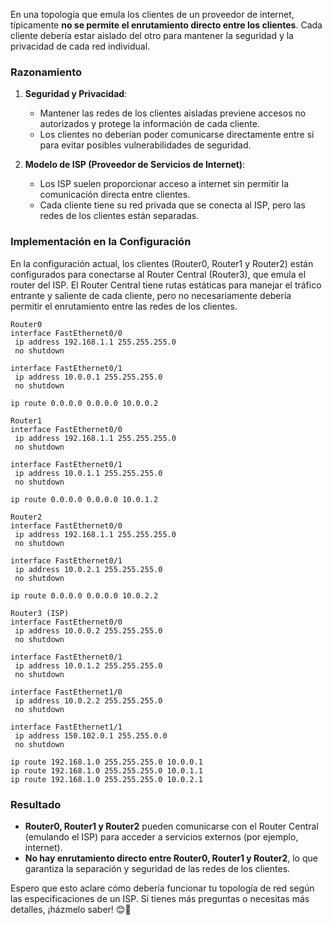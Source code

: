 En una topología que emula los clientes de un proveedor de internet, típicamente **no se permite el enrutamiento directo entre los clientes**. Cada cliente debería estar aislado del otro para mantener la seguridad y la privacidad de cada red individual.

### Razonamiento

1. **Seguridad y Privacidad**:
   - Mantener las redes de los clientes aisladas previene accesos no autorizados y protege la información de cada cliente.
   - Los clientes no deberían poder comunicarse directamente entre sí para evitar posibles vulnerabilidades de seguridad.

2. **Modelo de ISP (Proveedor de Servicios de Internet)**:
   - Los ISP suelen proporcionar acceso a internet sin permitir la comunicación directa entre clientes.
   - Cada cliente tiene su red privada que se conecta al ISP, pero las redes de los clientes están separadas.

### Implementación en la Configuración

En la configuración actual, los clientes (Router0, Router1 y Router2) están configurados para conectarse al Router Central (Router3), que emula el router del ISP. El Router Central tiene rutas estáticas para manejar el tráfico entrante y saliente de cada cliente, pero no necesariamente debería permitir el enrutamiento entre las redes de los clientes.

```plaintext
Router0
interface FastEthernet0/0
 ip address 192.168.1.1 255.255.255.0
 no shutdown

interface FastEthernet0/1
 ip address 10.0.0.1 255.255.255.0
 no shutdown

ip route 0.0.0.0 0.0.0.0 10.0.0.2

Router1
interface FastEthernet0/0
 ip address 192.168.1.1 255.255.255.0
 no shutdown

interface FastEthernet0/1
 ip address 10.0.1.1 255.255.255.0
 no shutdown

ip route 0.0.0.0 0.0.0.0 10.0.1.2

Router2
interface FastEthernet0/0
 ip address 192.168.1.1 255.255.255.0
 no shutdown

interface FastEthernet0/1
 ip address 10.0.2.1 255.255.255.0
 no shutdown

ip route 0.0.0.0 0.0.0.0 10.0.2.2

Router3 (ISP)
interface FastEthernet0/0
 ip address 10.0.0.2 255.255.255.0
 no shutdown

interface FastEthernet0/1
 ip address 10.0.1.2 255.255.255.0
 no shutdown

interface FastEthernet1/0
 ip address 10.0.2.2 255.255.255.0
 no shutdown

interface FastEthernet1/1
 ip address 150.102.0.1 255.255.0.0
 no shutdown

ip route 192.168.1.0 255.255.255.0 10.0.0.1
ip route 192.168.1.0 255.255.255.0 10.0.1.1
ip route 192.168.1.0 255.255.255.0 10.0.2.1
```

### Resultado

- **Router0, Router1 y Router2** pueden comunicarse con el Router Central (emulando el ISP) para acceder a servicios externos (por ejemplo, internet).
- **No hay enrutamiento directo entre Router0, Router1 y Router2**, lo que garantiza la separación y seguridad de las redes de los clientes.

Espero que esto aclare cómo debería funcionar tu topología de red según las especificaciones de un ISP. Si tienes más preguntas o necesitas más detalles, ¡házmelo saber! 😊🚀